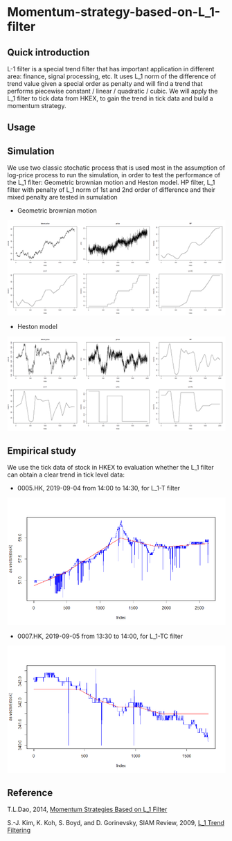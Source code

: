 # Momentum-strategy-based-on-L_1-filter

## Quick introduction

L-1 filter is a special trend filter that has important application in different area: finance, signal processing, etc. It uses L_1 norm of the difference of trend value given a special order as penalty and will find a trend that performs piecewise constant / linear / quadratic / cubic. We will apply the L_1 filter to tick data from HKEX, to gain the trend in tick data and build a momentum strategy.

## Usage

## Simulation

We use two classic stochatic process that is used most in the assumption of log-price process to run the simulation, in order to test the performance of the L_1 filter: Geometric brownian motion and Heston model. HP filter, L_1 filter with penalty of L_1 norm of 1st and 2nd order of difference and their mixed penalty are tested in sumulation

- Geometric brownian motion

![GBM](https://github.com/chenlh96/Momentum-strategy-based-on-L_1-filter/raw/master/figures//gbm.png)

- Heston model

![Heston](https://github.com/chenlh96/Momentum-strategy-based-on-L_1-filter/raw/master/figures//heston.png)

## Empirical study

We use the tick data of stock in HKEX to evaluation whether the L_1 filter can obtain a clear trend in tick level data:

- 0005.HK, 2019-09-04 from 14:00 to 14:30, for L_1-T filter

![0005](https://github.com/chenlh96/Momentum-strategy-based-on-L_1-filter/raw/master/figures//0005_l1.png)

- 0007.HK, 2019-09-05 from 13:30 to 14:00, for L_1-TC filter

![0007](https://github.com/chenlh96/Momentum-strategy-based-on-L_1-filter/raw/master/figures//0007_l1_mix.png)

## Reference

T.L.Dao, 2014, [Momentum Strategies Based on L_1 Filter](https://arxiv.org/abs/1403.4069)

S.-J. Kim, K. Koh, S. Boyd, and D. Gorinevsky, SIAM Review, 2009, [L_1 Trend Filtering](https://web.stanford.edu/~boyd/papers/pdf/l1_trend_filter.pdf)
